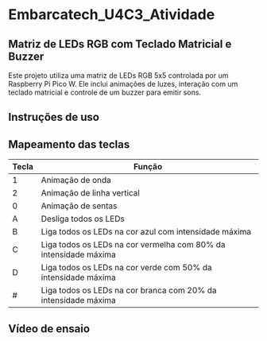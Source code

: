 # Embarcatech_U4C3_Atividade
## Matriz de LEDs RGB com Teclado Matricial e Buzzer
Este projeto utiliza uma matriz de LEDs RGB 5x5 controlada por um Raspberry Pi Pico W. Ele inclui animações de luzes, interação com um teclado matricial e controle de um buzzer para emitir sons.

## Instruções de uso

## Mapeamento das teclas

| Tecla | Função                  |
|-------|--------------------------|
| 1     | Animação de onda         |
| 2     | Animação de linha vertical |
| 0     | Animação de sentas |
| A     | Desliga todos os LEDs    |
| B     | Liga todos os LEDs na cor azul com intensidade máxima |
| C     | Liga todos os LEDs na cor vermelha com 80% da intensidade máxima |
| D     | Liga todos os LEDs na cor verde com 50% da intensidade máxima |
| #     | Liga todos os LEDs na cor branca com 20% da intensidade máxima |

## Vídeo de ensaio

<url>